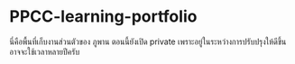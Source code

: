 # PPCC-learning-portfolio
นี่คือพื้นที่เก็บงานส่วนตัวของ ภูพาน ตอนนี้ยังเปิด private เพราะอยู่ในระหว่างการปรับปรุงให้ดีขึ้น อาจจะใช้เวลาหลายปีครับ
